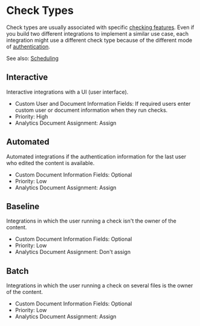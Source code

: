 # Check Types

Check types are usually associated with specific [checking features](checking-features.md).
Even if you build two different integrations to implement a similar use case,
each integration might use a different check type because of the different mode of [authentication](configuration.md#Authentication).

See also: [Scheduling](scheduling.md)

## Interactive

Interactive integrations with a UI (user interface).

* Custom User and Document Information Fields: If required users enter custom user or document information when
  they run checks.
* Priority: High
* Analytics Document Assignment: Assign

## Automated

Automated integrations if the authentication information for the last user who edited the content is available.

* Custom Document Information Fields: Optional
* Priority: Low
* Analytics Document Assignment: Assign

## Baseline

Integrations in which the user running a check isn't the owner of the content.

* Custom Document Information Fields: Optional
* Priority: Low
* Analytics Document Assignment: Don't assign

## Batch

Integrations in which the user running a check on several files is the owner of the content.

* Custom Document Information Fields: Optional
* Priority: Low
* Analytics Document Assignment: Assign
